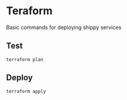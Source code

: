 # Teraform
Basic commands for deploying shippy services

## Test
```
terraform plan
```

## Deploy
```
terraform apply
```
